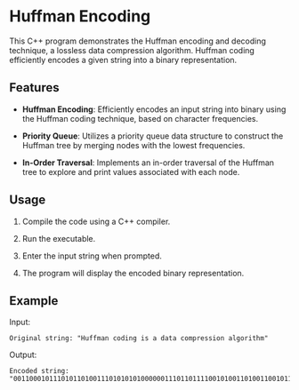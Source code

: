 
# Huffman Encoding  

This C++ program demonstrates the Huffman encoding and decoding technique, a lossless data compression algorithm. Huffman coding efficiently encodes a given string into a binary representation.

## Features

- **Huffman Encoding**: Efficiently encodes an input string into binary using the Huffman coding technique, based on character frequencies.

- **Priority Queue**: Utilizes a priority queue data structure to construct the Huffman tree by merging nodes with the lowest frequencies.

- **In-Order Traversal**: Implements an in-order traversal of the Huffman tree to explore and print values associated with each node.

## Usage

1. Compile the code using a C++ compiler.

2. Run the executable.

3. Enter the input string when prompted.

4. The program will display the encoded binary representation.

## Example

Input:
```
Original string: "Huffman coding is a data compression algorithm"
```

Output:
```
Encoded string: "0011000101110101101001110101010100000011101101111001010011010011001011100010100110110101111101010000001110011100100000100111101110111100111010101000101111010110111000011100111111111000111"
 
```

 

 

 

 

 

 
 
